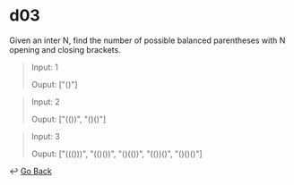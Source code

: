 # d03

Given an inter N, find the number of possible balanced parentheses with N opening and closing brackets.



> Input: 1
>
> Ouput: ["()"]

> Input: 2
>
> Ouput: ["(())", "()()"]

> Input: 3
>
> Ouput: ["((()))", "(()())", "()(())", "(())()", "()()()"]



:leftwards_arrow_with_hook: [Go Back](https://github.com/lisy0123/Mail_Programming/blob/master/README.md )